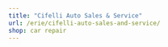 ```yaml
---
title: "Cifelli Auto Sales & Service"
url: /erie/cifelli-auto-sales-and-service/
shop: car repair
---
```

